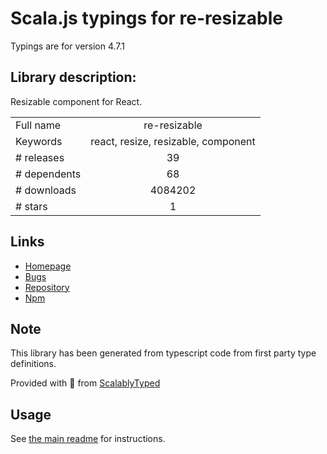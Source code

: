 
# Scala.js typings for re-resizable

Typings are for version 4.7.1

## Library description:
Resizable component for React.

|                    |                 |
| ------------------ | :-------------: |
| Full name          | re-resizable |
| Keywords           | react, resize, resizable, component |
| # releases         | 39 |
| # dependents       | 68 |
| # downloads        | 4084202 |
| # stars            | 1 |

## Links
- [Homepage](https://github.com/bokuweb/react-resizable-box)
- [Bugs](https://github.com/bokuweb/react-resizable-box/issues)
- [Repository](https://github.com/bokuweb/react-resizable-box)
- [Npm](https://www.npmjs.com/package/re-resizable)
    


## Note
This library has been generated from typescript code from first party type definitions.

Provided with :purple_heart: from [ScalablyTyped](https://github.com/oyvindberg/ScalablyTyped)

## Usage
See [the main readme](../../readme.md) for instructions.


